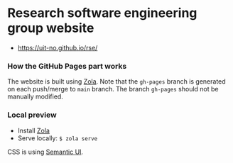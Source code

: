 # Research software engineering group website

- https://uit-no.github.io/rse/


### How the GitHub Pages part works

The website is built using [Zola](https://www.getzola.org/).
Note that the `gh-pages` branch is generated on each push/merge to `main`
branch. The branch `gh-pages` should not be manually modified.


### Local preview

- Install [Zola](https://www.getzola.org/documentation/getting-started/installation/)
- Serve locally: `$ zola serve`

CSS is using [Semantic UI](https://semantic-ui.com/).
